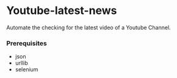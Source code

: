 # Youtube-latest-news
Automate the checking for the latest video of a Youtube Channel. 



### Prerequisites

- json
- urllib
- selenium


